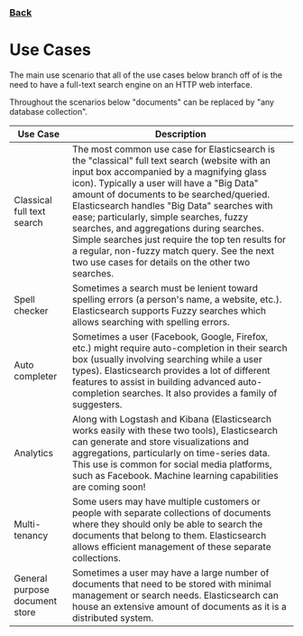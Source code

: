 ### <a href="https://ysu-csis-se.github.io/csci-5802-tooldemo-elasticsearch/">Back</a>

# Use Cases

The main use scenario that all of the use cases below branch off of is the need to have a full-text search engine on an HTTP web interface.

Throughout the scenarios below "documents" can be replaced by "any database collection".

| Use Case | Description  |
|---- | ---------- |
|Classical full text search | The most common use case for Elasticsearch is the "classical" full text search (website with an input box accompanied by a magnifying glass icon). Typically a user will have a "Big Data" amount of documents to be searched/queried. Elasticsearch handles "Big Data" searches with ease; particularly, simple searches, fuzzy searches, and aggregations during searches. Simple searches just require the top ten results for a regular, non-fuzzy match query. See the next two use cases for details on the other two searches.|
|Spell checker | Sometimes a search must be lenient toward spelling errors (a person's name, a website, etc.). Elasticsearch supports Fuzzy searches which allows searching with spelling errors. |
|Auto completer | Sometimes a user (Facebook, Google, Firefox, etc.) might require auto-completion in their search box (usually involving searching while a user types). Elasticsearch provides a lot of different features to assist in building advanced auto-completion searches. It also provides a family of suggesters. |
|Analytics | Along with Logstash and Kibana (Elasticsearch works easily with these two tools), Elasticsearch can generate and store visualizations and aggregations, particularly on time-series data. This use is common for social media platforms, such as Facebook. Machine learning capabilities are coming soon!|
|Multi-tenancy | Some users may have multiple customers or people with separate collections of documents where they should only be able to search the documents that belong to them. Elasticsearch allows efficient management of these separate collections. |
|General purpose document store | Sometimes a user may have a large number of documents that need to be stored with minimal management or search needs. Elasticsearch can house an extensive amount of documents as it is a distributed system.|
